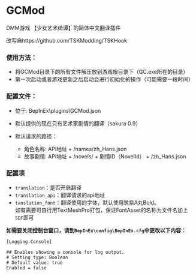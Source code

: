 # GCMod
DMM游戏 【少女艺术绮谭】的简体中文翻译插件

改写自https://github.com/TSKModding/TSKHook

### 使用方法：
- 将GCMod目录下的所有文件解压放到游戏根目录下（GC.exe所在的目录）
- 第一次启动或者游戏更新之后启动会进行初始化的操作（可能需要一段时间）

### 配置文件：
- 位于: BepInEx\plugins\GCMod.json

- 默认提供的现在只有艺术家剧情的翻译（sakura 0.9）
- 默认请求的路径：
	- 角色名称: API地址 + /names/zh_Hans.json
	- 故事剧情: API地址 + /novels/ + 剧情ID（NovelId） + /zh_Hans.json

### 配置项
- `translation`：是否开启翻译
- `translation_api`：翻译请求的api地址
- `tanslation_font`：翻译使用的字体，默认使用筑紫A丸Bold。<br>如有需要可自行用TextMeshPro打包，保证FontAsset的名称为文件名加上` SDF`即可


**如需要关闭控制台窗口，请到`BepInEx\config\BepInEx.cfg`中更改以下内容：**

```
[Logging.Console]

## Enables showing a console for log output.
# Setting type: Boolean
# Default value: true
Enabled = false
```
